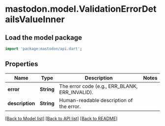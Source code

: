 # mastodon.model.ValidationErrorDetailsValueInner

## Load the model package
```dart
import 'package:mastodon/api.dart';
```

## Properties
Name | Type | Description | Notes
------------ | ------------- | ------------- | -------------
**error** | **String** | The error code (e.g., ERR_BLANK, ERR_INVALID). | 
**description** | **String** | Human-readable description of the error. | 

[[Back to Model list]](../README.md#documentation-for-models) [[Back to API list]](../README.md#documentation-for-api-endpoints) [[Back to README]](../README.md)


